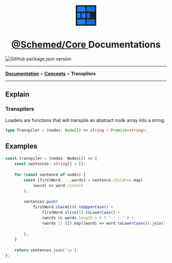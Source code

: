 <div align="center">
    <img alt="Schemed Logo" width="64" src="https://raw.githubusercontent.com/schemed-js/brand/master/dark/main-fill.svg">
    <h1>
		<a href="https://github.com/schemed-js/core">
        	@Schemed/Core
    	</a>
		<span>Documentations</span>
	</h1>
</div>

<img alt="GitHub package.json version" src="https://img.shields.io/github/package-json/v/schemed-js/core">

---

[**Documentation**](../) > [**Concepts**](README.md) > **Transpilers**

---

## Explain

### Transpilers

Loaders are functions that will transpile an abstract node array into a string:

```ts
type Transpiler = (nodes: Node[]) => string | Promise<string>;
```

## Examples

```ts
const transpiler = (nodes: Nodes[]) => {
	const sentences: string[] = [];

	for (const sentence of nodes) {
		const [firstWord, ...words] = sentence.children.map(
			(word) => word.content
		);

		sentences.push(
			firstWord.charAt(0).toUpperCase() +
				firstWord.slice(1).toLowerCase() +
				(words && words.length > 0 ? ' ' : '') +
				(words || []).map((word) => word.toLowerCase()).join(' ') +
				'.'
		);
	}

	return sentences.join('\n');
};
```
